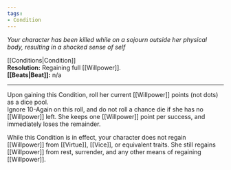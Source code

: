 ```yaml
---
tags:
- Condition
---
```


_Your character has been killed while on a sojourn outside her physical body, resulting in a shocked sense of self_

[[Conditions|Condition]]\
**Resolution:** Regaining full [[Willpower]].\
**[[Beats|Beat]]:** n/a

---

Upon gaining this Condition, roll her current [[Willpower]] points (not dots) as a dice pool.\
Ignore 10-Again on this roll, and do not roll a chance die if she has no [[Willpower]] left. She keeps one [[Willpower]] point per success, and immediately loses the remainder.

While this Condition is in effect, your character does not regain [[Willpower]] from [[Virtue]], [[Vice]], or equivalent traits. She still regains [[Willpower]] from rest, surrender, and any other means of regaining [[Willpower]].